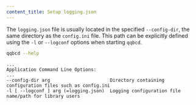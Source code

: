 ```yaml
---
content_title: Setup logging.json
---
```


The `logging.json` file is usually located in the specified `--config-dir`, the same directory as the `config.ini` file. This path can be explicitly defined using the `-l` or `--logconf` options when starting `qqbcd`.
 
```sh
qqbcd --help
```
```console
...
Application Command Line Options:
...
--config-dir arg                      Directory containing configuration files such as config.ini
-l [ --logconf ] arg (=logging.json)  Logging configuration file name/path for library users
```
